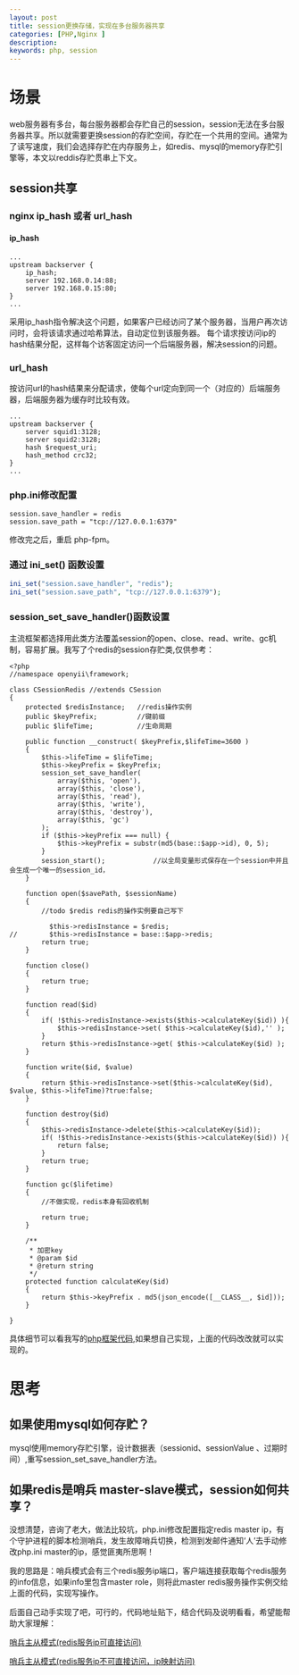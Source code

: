 ```yaml
---
layout: post
title: session更换存储，实现在多台服务器共享
categories: [PHP,Nginx ]
description:
keywords: php, session
---
```


# 场景
web服务器有多台，每台服务器都会存贮自己的session，session无法在多台服务器共享。所以就需要更换session的存贮空间，存贮在一个共用的空间。通常为了读写速度，我们会选择存贮在内存服务上，如redis、mysql的memory存贮引擎等，本文以reddis存贮贯串上下文。

## session共享
### nginx ip_hash 或者 url_hash
#### ip_hash
```shell
...
upstream backserver {
    ip_hash;
    server 192.168.0.14:88;
    server 192.168.0.15:80;
}
...
```
采用ip_hash指令解决这个问题，如果客户已经访问了某个服务器，当用户再次访问时，会将该请求通过哈希算法，自动定位到该服务器。
每个请求按访问ip的hash结果分配，这样每个访客固定访问一个后端服务器，解决session的问题。
### url_hash
按访问url的hash结果来分配请求，使每个url定向到同一个（对应的）后端服务器，后端服务器为缓存时比较有效。
```shell
...
upstream backserver {
    server squid1:3128;
    server squid2:3128;
    hash $request_uri;
    hash_method crc32;
}
...
```
### php.ini修改配置
```
session.save_handler = redis
session.save_path = "tcp://127.0.0.1:6379"
```
修改完之后，重启 php-fpm。
### 通过 ini_set() 函数设置
```php
ini_set("session.save_handler", "redis");
ini_set("session.save_path", "tcp://127.0.0.1:6379");
```
### session_set_save_handler()函数设置
主流框架都选择用此类方法覆盖session的open、close、read、write、gc机制，容易扩展。我写了个redis的session存贮类,仅供参考：
```
<?php
//namespace openyii\framework;

class CSessionRedis //extends CSession
{
    protected $redisInstance;   //redis操作实例
    public $keyPrefix;          //键前缀
    public $lifeTime;           //生命周期

    public function __construct( $keyPrefix,$lifeTime=3600 )
    {
        $this->lifeTime = $lifeTime;
        $this->keyPrefix = $keyPrefix;
        session_set_save_handler(
            array($this, 'open'),
            array($this, 'close'),
            array($this, 'read'),
            array($this, 'write'),
            array($this, 'destroy'),
            array($this, 'gc')
        );
        if ($this->keyPrefix === null) {
            $this->keyPrefix = substr(md5(base::$app->id), 0, 5);
        }
        session_start();            //以全局变量形式保存在一个session中并且会生成一个唯一的session_id，
    }

    function open($savePath, $sessionName)
    {
        //todo $redis redis的操作实例要自己写下

          $this->redisInstance = $redis;
//        $this->redisInstance = base::$app->redis;
        return true;
    }

    function close()
    {
        return true;
    }

    function read($id)
    {
        if( !$this->redisInstance->exists($this->calculateKey($id)) ){
            $this->redisInstance->set( $this->calculateKey($id),'' );
        }
        return $this->redisInstance->get( $this->calculateKey($id) );
    }

    function write($id, $value)
    {
        return $this->redisInstance->set($this->calculateKey($id), $value, $this->lifeTime)?true:false;
    }

    function destroy($id)
    {
        $this->redisInstance->delete($this->calculateKey($id));
        if( !$this->redisInstance->exists($this->calculateKey($id)) ){
            return false;
        }
        return true;
    }

    function gc($lifetime)
    {
        //不做实现，redis本身有回收机制

        return true;
    }

    /**
     * 加密key
     * @param $id
     * @return string
     */
    protected function calculateKey($id)
    {
        return $this->keyPrefix . md5(json_encode([__CLASS__, $id]));
    }

}
```
具体细节可以看我写的[php框架代码](https://github.com/WalkingSun/openyii/blob/master/framework/CSessionRedis.php),如果想自己实现，上面的代码改改就可以实现的。

# 思考
## 如果使用mysql如何存贮？
mysql使用memory存贮引擎，设计数据表（sessionid、sessionValue 、过期时间）,重写session_set_save_handler方法。

## 如果redis是哨兵 master-slave模式，session如何共享？
没想清楚，咨询了老大，做法比较坑，php.ini修改配置指定redis master ip，有个守护进程的脚本检测哨兵，发生故障哨兵切换，检测到发邮件通知‘人’去手动修改php.ini master的ip，感觉匪夷所思啊！

我的思路是：哨兵模式会有三个redis服务ip端口，客户端连接获取每个redis服务的info信息，如果info里包含master role，则将此master redis服务操作实例交给上面的代码，实现写操作。

后面自己动手实现了吧，可行的，代码地址贴下，结合代码及说明看看，希望能帮助大家理解：

[哨兵主从模式(redis服务ip可直接访问)](https://github.com/WalkingSun/openyii/blob/master/framework/CRedisHa.php)

[哨兵主从模式(redis服务ip不可直接访问，ip映射访问)](https://github.com/WalkingSun/openyii/blob/master/framework/CRedisServer.php)
